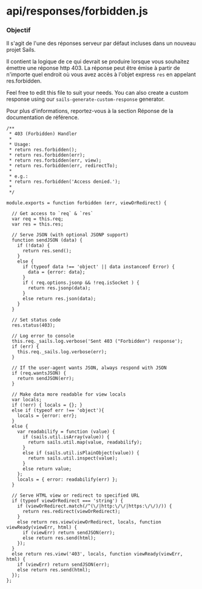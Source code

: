 # api/responses/forbidden.js
### Objectif

Il s'agit de l'une des réponses serveur par défaut incluses dans un nouveau projet Sails.

Il contient la logique de ce qui devrait se produire lorsque vous souhaitez émettre une réponse http 403. La réponse peut être émise à partir de n'importe quel endroit où vous avez accès à l'objet express `res` en appelant res.forbidden.

Feel free to edit this file to suit your needs.  You can also create a custom response using our `sails-generate-custom-response` generator.

Pour plus d'informations, reportez-vous à la section Réponse de la documentation de référence.


<docmeta name="displayName" value="forbidden.js">

```
/**
 * 403 (Forbidden) Handler
 *
 * Usage:
 * return res.forbidden();
 * return res.forbidden(err);
 * return res.forbidden(err, view);
 * return res.forbidden(err, redirectTo);
 *
 * e.g.:
 * return res.forbidden('Access denied.');
 *
 */

module.exports = function forbidden (err, viewOrRedirect) {

  // Get access to `req` & `res`
  var req = this.req;
  var res = this.res;

  // Serve JSON (with optional JSONP support)
  function sendJSON (data) {
    if (!data) {
      return res.send();
    }
    else {
      if (typeof data !== 'object' || data instanceof Error) {
        data = {error: data};
      }
      if ( req.options.jsonp && !req.isSocket ) {
        return res.jsonp(data);
      }
      else return res.json(data);
    }
  }

  // Set status code
  res.status(403);

  // Log error to console
  this.req._sails.log.verbose('Sent 403 ("Forbidden") response');
  if (err) {
    this.req._sails.log.verbose(err);
  }

  // If the user-agent wants JSON, always respond with JSON
  if (req.wantsJSON) {
    return sendJSON(err);
  }

  // Make data more readable for view locals
  var locals;
  if (!err) { locals = {}; }
  else if (typeof err !== 'object'){
    locals = {error: err};
  }
  else {
    var readabilify = function (value) {
      if (sails.util.isArray(value)) {
        return sails.util.map(value, readabilify);
      }
      else if (sails.util.isPlainObject(value)) {
        return sails.util.inspect(value);
      }
      else return value;
    };
    locals = { error: readabilify(err) };
  }

  // Serve HTML view or redirect to specified URL
  if (typeof viewOrRedirect === 'string') {
    if (viewOrRedirect.match(/^(\/|http:\/\/|https:\/\/)/)) {
      return res.redirect(viewOrRedirect);
    }
    else return res.view(viewOrRedirect, locals, function viewReady(viewErr, html) {
      if (viewErr) return sendJSON(err);
      else return res.send(html);
    });
  }
  else return res.view('403', locals, function viewReady(viewErr, html) {
    if (viewErr) return sendJSON(err);
    else return res.send(html);
  });
};

```
